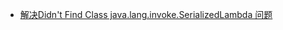 - [解决Didn't Find Class java.lang.invoke.SerializedLambda 问题](https://droidyue.com/blog/2020/05/04/java-dot-lang-dot-invoke-dot-serializedlambda-not-found-android-7-below/)
  